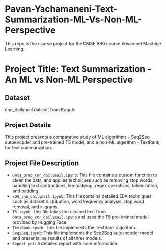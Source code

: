# Pavan-Yachamaneni-Text-Summarization-ML-Vs-Non-ML-Perspective
This repo is the course project for the CMSE 890 course Advanced Machine Learning. 

# Project Title: Text Summarization - An ML vs Non-ML Perspective
## Dataset
cnn_dailymail dataset from Kaggle

## Project Details
This project presents a comparative study of ML algorithms - Seq2Seq autoencoder and pre-trained T5 model, and a non-ML algorithm - TextRank, for text summarization.

## Project File Description
* `Data_prep_cnn_dailymail.ipynb`: This file contains a custom function to clean the data, and applies techniques such as removing stop words, handling text contractions, lemmatizing, regex operations, tokenization, and padding.
* `EDA_cnn_dailymail.ipynb`: This file contains detailed EDA techniques such as dataset distribution, word frequency analysis, stop word removal, and n-grams.
* `T5.ipynb`: This file takes the cleaned text from `Data_prep_cnn_dailymail.ipynb` and uses the T5 pre-trained model provided by Hugging Face.
* `TextRank.ipynb`: This file implements the TextRank algorithm.
* `Seq2Seq.ipynb`: This file implements the Seq2Seq autoencoder model and presents the results of all three models.
* `Report.pdf`: A detailed report with more information.




